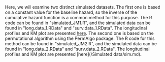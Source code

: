 
Here, we will examine two distinct simulated datasets. The first one is based on a constant value for the baseline hazard, so the inverse of the cumulative hazard function is a common method for this purpose. The R code can be found in "simulated_JM1.R", and the simulated data can be found in "long.data_1.RData" and "surv.data_1.RData".
The longitudinal profiles and KM plot are presented [here](/sim.md). 
The second one is based on the permutational algorithm using the PermAlgo package. The R code for this method can be found in "simulated_JM2.R", and the simulated data can be found in "long.data_2.RData" and "surv.data_2.RData". 
The longitudinal profiles and KM plot are presented [here](/Simulated data/sim.md).
